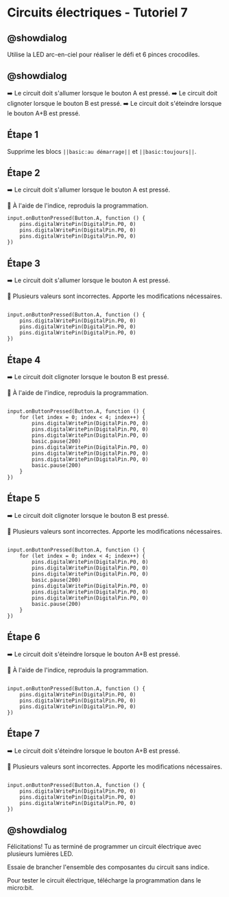 # Circuits électriques - Tutoriel 7

## @showdialog

Utilise la LED arc-en-ciel pour réaliser le défi et 6 pinces crocodiles.

## @showdialog

➡️ Le circuit doit s'allumer lorsque le bouton A est pressé. 
➡️ Le circuit doit clignoter lorsque le bouton B est pressé. 
➡️ Le circuit doit s'éteindre lorsque le bouton A+B est pressé. 


## Étape 1 

Supprime les blocs ``||basic:au démarrage||`` et ``||basic:toujours||``.

## Étape 2

➡️ Le circuit doit s'allumer lorsque le bouton A est pressé. 

🚨 À l'aide de l'indice, reproduis la programmation.

```blocks
input.onButtonPressed(Button.A, function () {
    pins.digitalWritePin(DigitalPin.P0, 0)
    pins.digitalWritePin(DigitalPin.P0, 0)
    pins.digitalWritePin(DigitalPin.P0, 0)
})
```

## Étape 3

➡️ Le circuit doit s'allumer lorsque le bouton A est pressé. 

🚨 Plusieurs valeurs sont incorrectes. Apporte les modifications nécessaires.

```blocks

input.onButtonPressed(Button.A, function () {
    pins.digitalWritePin(DigitalPin.P0, 0)
    pins.digitalWritePin(DigitalPin.P0, 0)
    pins.digitalWritePin(DigitalPin.P0, 0)
})

```

## Étape 4

➡️ Le circuit doit clignoter lorsque le bouton B est pressé. 

🚨 À l'aide de l'indice, reproduis la programmation.

```blocks

input.onButtonPressed(Button.A, function () {
    for (let index = 0; index < 4; index++) {
        pins.digitalWritePin(DigitalPin.P0, 0)
        pins.digitalWritePin(DigitalPin.P0, 0)
        pins.digitalWritePin(DigitalPin.P0, 0)
        basic.pause(200)
        pins.digitalWritePin(DigitalPin.P0, 0)
        pins.digitalWritePin(DigitalPin.P0, 0)
        pins.digitalWritePin(DigitalPin.P0, 0)
        basic.pause(200)
    }
})

```

## Étape 5

➡️ Le circuit doit clignoter lorsque le bouton B est pressé. 

🚨 Plusieurs valeurs sont incorrectes. Apporte les modifications nécessaires.

```blocks

input.onButtonPressed(Button.A, function () {
    for (let index = 0; index < 4; index++) {
        pins.digitalWritePin(DigitalPin.P0, 0)
        pins.digitalWritePin(DigitalPin.P0, 0)
        pins.digitalWritePin(DigitalPin.P0, 0)
        basic.pause(200)
        pins.digitalWritePin(DigitalPin.P0, 0)
        pins.digitalWritePin(DigitalPin.P0, 0)
        pins.digitalWritePin(DigitalPin.P0, 0)
        basic.pause(200)
    }
})

```

## Étape 6

➡️ Le circuit doit s'éteindre lorsque le bouton A+B est pressé. 

🚨 À l'aide de l'indice, reproduis la programmation.

```blocks

input.onButtonPressed(Button.A, function () {
    pins.digitalWritePin(DigitalPin.P0, 0)
    pins.digitalWritePin(DigitalPin.P0, 0)
    pins.digitalWritePin(DigitalPin.P0, 0)
})

```

## Étape 7

➡️ Le circuit doit s'éteindre lorsque le bouton A+B est pressé. 

🚨 Plusieurs valeurs sont incorrectes. Apporte les modifications nécessaires.

```blocks

input.onButtonPressed(Button.A, function () {
    pins.digitalWritePin(DigitalPin.P0, 0)
    pins.digitalWritePin(DigitalPin.P0, 0)
    pins.digitalWritePin(DigitalPin.P0, 0)
})

```

## @showdialog 

Félicitations! Tu as terminé de programmer un circuit électrique avec plusieurs lumières LED.

Essaie de brancher l'ensemble des composantes du circuit sans indice.

Pour tester le circuit électrique, télécharge la programmation dans le micro:bit.


